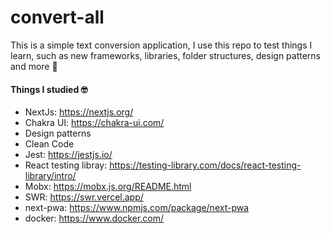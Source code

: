 # convert-all

This is a simple text conversion application, I use this repo to test things I learn, such as new frameworks, libraries, folder structures, design patterns and more :rocket:

####  Things I studied :nerd_face:
- NextJs: https://nextjs.org/
- Chakra UI: https://chakra-ui.com/
- Design patterns
- Clean Code
- Jest: https://jestjs.io/
- React testing libray: https://testing-library.com/docs/react-testing-library/intro/
- Mobx: https://mobx.js.org/README.html
- SWR: https://swr.vercel.app/
- next-pwa: https://www.npmjs.com/package/next-pwa
- docker: https://www.docker.com/
